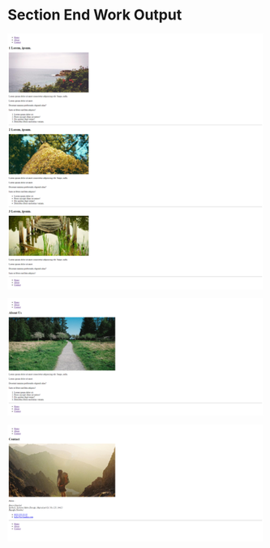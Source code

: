 # Section End Work Output

![Section End Work Output 1](./output/output1.png)

![Section End Work Output 2](./output/output2.png)

![Section End Work Output 3](./output/output3.png)
